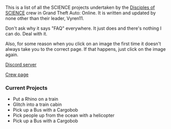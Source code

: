 This is a list of all the SCIENCE projects undertaken by the [Disciples of SCIENCE](https://socialclub.rockstargames.com/crew/disciples_of_science) crew in Grand Theft Auto: Online. It is written and updated by none other than their leader, <span>Vyren11</span>. 

Don't ask why it says "FAQ" everywhere. It just does and there's nothing I can do. Deal with it. 

Also, for some reason when you click on an image the first time it doesn't always take you to the correct page. If that happens, just click on the image again. 

[Discord server](https://discord.gg/4GHBDpf)

[Crew page](https://socialclub.rockstargames.com/crew/disciples_of_science)

### Current Projects
* Put a Rhino on a train
* Glitch into a train cabin
* Pick up a Bus with a Cargobob
* Pick people up from the ocean with a helicopter
* Pick up a Bus with a Cargobob